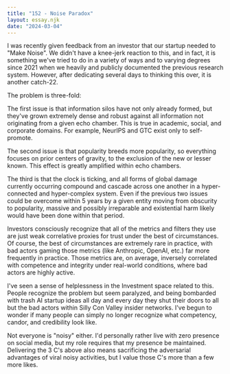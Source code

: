 ```yaml
---
title: "152 - Noise Paradox"
layout: essay.njk
date: "2024-03-04"
---
```


I was recently given feedback from an investor that our startup needed to "Make Noise". We didn't have a knee-jerk reaction to this, and in fact, it is something we've tried to do in a variety of ways and to varying degrees since 2021 when we heavily and publicly documented the previous research system. However, after dedicating several days to thinking this over, it is another catch-22.

The problem is three-fold:

The first issue is that information silos have not only already formed, but they've grown extremely dense and robust against all information not originating from a given echo chamber. This is true in academic, social, and corporate domains. For example, NeurIPS and GTC exist only to self-promote.

The second issue is that popularity breeds more popularity, so everything focuses on prior centers of gravity, to the exclusion of the new or lesser known. This effect is greatly amplified within echo chambers.

The third is that the clock is ticking, and all forms of global damage currently occurring compound and cascade across one another in a hyper-connected and hyper-complex system. Even if the previous two issues could be overcome within 5 years by a given entity moving from obscurity to popularity, massive and possibly irreparable and existential harm likely would have been done within that period.

Investors consciously recognize that all of the metrics and filters they use are just weak correlative proxies for trust under the best of circumstances. Of course, the best of circumstances are extremely rare in practice, with bad actors gaming those metrics (like Anthropic, OpenAI, etc.) far more frequently in practice. Those metrics are, on average, inversely correlated with competence and integrity under real-world conditions, where bad actors are highly active.

I've seen a sense of helplessness in the Investment space related to this. People recognize the problem but seem paralyzed, and being bombarded with trash AI startup ideas all day and every day they shut their doors to all but the bad actors within Silly Con Valley insider networks. I've begun to wonder if many people can simply no longer recognize what competency, candor, and credibility look like.

Not everyone is "noisy" either. I'd personally rather live with zero presence on social media, but my role requires that my presence be maintained. Delivering the 3 C's above also means sacrificing the adversarial advantages of viral noisy activities, but I value those C's more than a few more likes.
